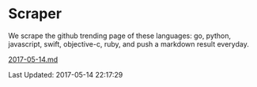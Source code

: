 # Scraper

We scrape the github trending page of these languages: go, python, javascript, swift, objective-c, ruby, and push a markdown result everyday.

[2017-05-14.md](https://github.com/henson/Scraper/blob/master/2017-05-14.md)

Last Updated: 2017-05-14 22:17:29
